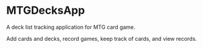# MTGDecksApp

A deck list tracking application for MTG card game.

Add cards and decks, record games, keep track of cards, and view records.
